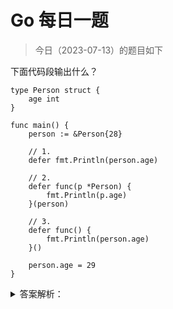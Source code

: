 # Go 每日一题

> 今日（2023-07-13）的题目如下

下面代码段输出什么？

```golang
type Person struct {
	age int
}

func main() {
	person := &Person{28}

	// 1. 
	defer fmt.Println(person.age)

	// 2.
	defer func(p *Person) {
		fmt.Println(p.age)
	}(person)  

	// 3.
	defer func() {
		fmt.Println(person.age)
	}()

	person.age = 29
}
```

<details>
<summary>答案解析：</summary>
<div>

参考答案及解析：29 29 28。变量 person 是一个指针变量 。

1. person.age 此时是将 28 当做 defer 函数的参数，会把 28 缓存在栈中，等到最后执行该 defer 语句的时候取出，即输出 28；
2. defer 缓存的是结构体 Person{28} 的地址，最终 Person{28} 的 age 被重新赋值为 29，所以 defer 语句最后执行的时候，依靠缓存的地址取出的 age 便是 29，即输出 29；
3. 很简单，闭包引用，输出 29；

又由于 defer 的执行顺序为先进后出，即 3 2 1，所以输出 29 29 28。

</div>
</details>
